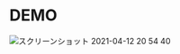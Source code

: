 # DEMO
![スクリーンショット 2021-04-12 20 54 40](https://user-images.githubusercontent.com/78517616/114390554-603cce80-9bd1-11eb-8bb5-9c1f3919c97f.png)

